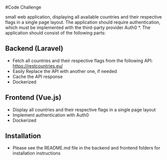 #Code Challenge

small web application, displaying all available countries and
their respective flags in a single page layout. The application should require authentication,
which must be implemented with the third-party provider Auth0 *. The application should
consist of the following parts: 

## Backend (Laravel)
- Fetch all countries and their respective flags from the following API: https://restcountries.eu/
- Easily Replace the API with another one, if needed
- Cache the API response
- Dockerized


## Frontend (Vue.js)
- Display all countries and their respective flags in a single page layout
- Implement authentication with Auth0
- Dockerized


## Installation
- Please see the README.md file in the backend and frontend folders for installation instructions